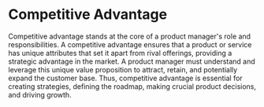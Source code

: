 # Competitive Advantage

Competitive advantage stands at the core of a product manager's role and responsibilities. A competitive advantage ensures that a product or service has unique attributes that set it apart from rival offerings, providing a strategic advantage in the market. A product manager must understand and leverage this unique value proposition to attract, retain, and potentially expand the customer base. Thus, competitive advantage is essential for creating strategies, defining the roadmap, making crucial product decisions, and driving growth.